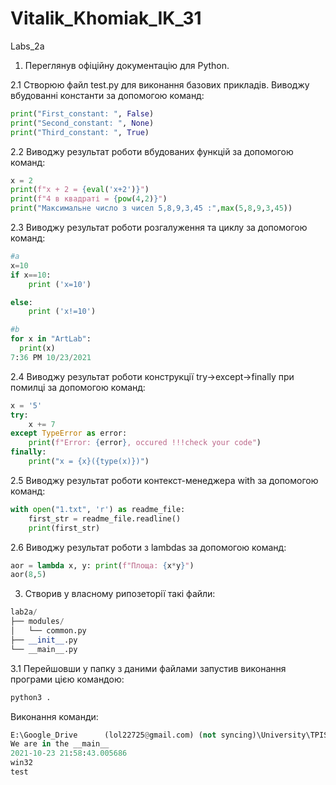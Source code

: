 # Vitalik_Khomiak_IK_31
Labs_2a

1. Переглянув офіційну документацію для Python.

2.1 Створюю файл test.py для виконання базових прикладів.
Виводжу вбудованні константи за допомогою команд:
```python
print("First_constant: ", False)
print("Second_constant: ", None)	
print("Third_constant: ", True)
 ```
2.2 Виводжу результат роботи вбудованих функцій за допомогою команд:
```python
x = 2
print(f"x + 2 = {eval('x+2')}")
print(f"4 в квадраті = {pow(4,2)}")
print("Максимальне число з чисел 5,8,9,3,45 :",max(5,8,9,3,45))
```
2.3 Виводжу результат роботи розгалуження та циклу за допомогою команд:
```python
#a
x=10
if x==10:
    print ('x=10')

else:
    print ('x!=10')

#b
for x in "ArtLab":
  print(x)
7:36 PM 10/23/2021
```

2.4 Виводжу результат роботи конструкції try->except->finally при помилці за допомогою команд:
```python
x = '5'
try:
    x += 7
except TypeError as error:
    print(f"Error: {error}, occured !!!check your code")
finally:
    print("x = {x}({type(x)})")
```

2.5 Виводжу результат роботи контекст-менеджера with за допомогою команд:
```python
with open("1.txt", 'r') as readme_file:
    first_str = readme_file.readline()
    print(first_str)
```

2.6 Виводжу результат роботи з lambdas за допомогою команд:
```python
aor = lambda x, y: print(f"Площа: {x*y}")
aor(8,5)
```



3. Створив у власному рипозеторії такі файли:
```python
lab2a/
├── modules/
│   └── common.py
├── __init__.py
└── __main__.py
```

3.1 Перейшовши у папку з даними файлами запустив виконання програми цією командою:
```python
python3 .
```

Виконання команди:
```python
E:\Google_Drive      (lol22725@gmail.com) (not syncing)\University\TPIS_git\Vitalik_Khomiak_IK_31\lab_2a>python .
We are in the __main__
2021-10-23 21:58:43.005686
win32
test
```
